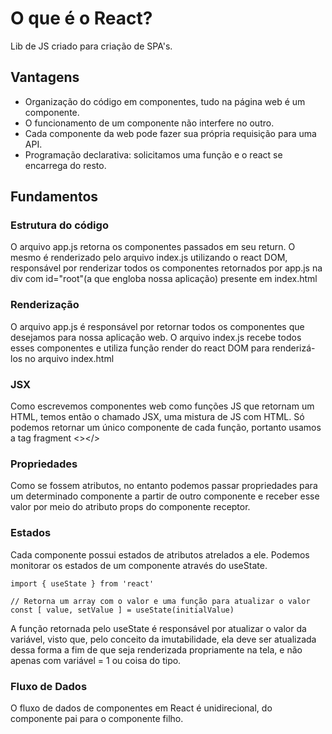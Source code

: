 # O que é o React?

Lib de JS criado para criação de SPA's.

## Vantagens

* Organização do código em componentes, tudo na página web é um componente.
* O funcionamento de um componente não interfere no outro.
* Cada componente da web pode fazer sua própria requisição para uma API.
* Programação declarativa: solicitamos uma função e o react se encarrega do resto.

## Fundamentos

### Estrutura do código

O arquivo app.js retorna os componentes passados em seu return. O mesmo é renderizado
pelo arquivo index.js utilizando o react DOM, responsável por renderizar todos os
componentes retornados por app.js na div com id="root"(a que engloba nossa aplicação)
presente em index.html

### Renderização

O arquivo app.js é responsável por retornar todos os componentes que desejamos
para nossa aplicação web. O arquivo index.js recebe todos esses componentes e
utiliza função render do react DOM para renderizá-los no arquivo index.html

### JSX

Como escrevemos componentes web como funções JS que retornam um HTML, temos então
o chamado JSX, uma mistura de JS com HTML. Só podemos retornar um único componente
de cada função, portanto usamos a tag fragment <></>

### Propriedades

Como se fossem atributos, no entanto podemos passar propriedades para um
determinado componente a partir de outro componente e receber esse valor por meio
do atributo props do componente receptor.

### Estados

Cada componente possui estados de atributos atrelados a ele. Podemos monitorar
os estados de um componente através do useState.

````JS
import { useState } from 'react'

// Retorna um array com o valor e uma função para atualizar o valor
const [ value, setValue ] = useState(initialValue)
````

A função retornada pelo useState é responsável por atualizar o valor da variável,
visto que, pelo conceito da imutabilidade, ela deve ser atualizada dessa forma a fim
de que seja renderizada propriamente na tela, e não apenas com variável = 1 ou coisa
do tipo.

### Fluxo de Dados

O fluxo de dados de componentes em React é unidirecional, do componente pai para
o componente filho.
